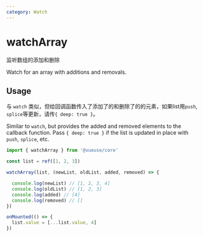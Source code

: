 ```yaml
---
category: Watch
---
```


# watchArray

监听数组的添加和删除

Watch for an array with additions and removals.

## Usage

与 `watch` 类似，但给回调函数传入了添加了的和删除了的的元素，如果list用`push`, `splice`等更新，请传`{ deep: true }`。

Similar to `watch`, but provides the added and removed elements to the callback function. Pass `{ deep: true }` if the list is updated in place with `push`, `splice`, etc.

```ts
import { watchArray } from '@vueuse/core'

const list = ref([1, 2, 3])

watchArray(list, (newList, oldList, added, removed) => {

  console.log(newList) // [1, 2, 3, 4]
  console.log(oldList) // [1, 2, 3]
  console.log(added) // [4]
  console.log(removed) // []
})

onMounted(() => {
  list.value = [...list.value, 4]
})
```
